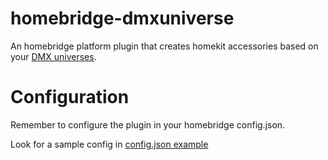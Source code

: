 # homebridge-dmxuniverse

An homebridge platform plugin that creates homekit accessories based on your [DMX universes](https://github.com/wiedi/node-dmx).

# Configuration

Remember to configure the plugin in your homebridge config.json.

Look for a sample config in [config.json example](https://github.com/bluemaex/homebridge-dmxuniverse/blob/master/sample-config.json)
